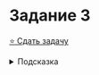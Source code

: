 # Задание 3
[:star: Сдать задачу](https://codeforces.com/problemset/problem/231/A)
<details>
<summary>Подсказка</summary>
Считаем просто
</details>
